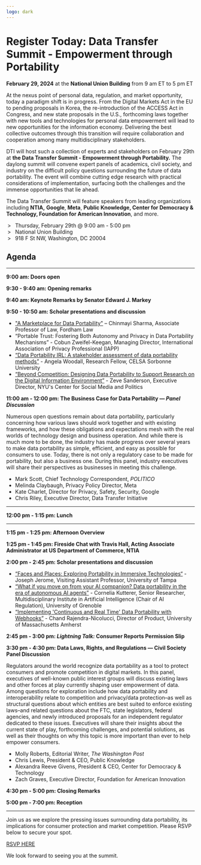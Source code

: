 ```yaml
---
logo: dark
---
```


# Register Today: Data Transfer Summit - Empowerment through Portability 

**February 29, 2024** at the **National Union Building** from 9 am ET to 5 pm ET

At the nexus point of personal data, regulation, and market opportunity, today a paradigm shift is in progress. From the Digital Markets Act in the EU to pending proposals in Korea, the re-introduction of the ACCESS Act in Congress, and new state proposals in the U.S., forthcoming laws together with new tools and technologies for personal data empowerment will lead to new opportunities for the information economy. Delivering the best collective outcomes through this transition will require collaboration and cooperation among many multidisciplinary stakeholders.

DTI will host such a collection of experts and stakeholders on February 29th at **the Data Transfer Summit - Empowerment through Portability.** The daylong summit  will convene expert panels of academics, civil society, and industry on the difficult policy questions surrounding the future of data portability. The event will combine cutting edge research with practical considerations of implementation, surfacing both the challenges and the immense opportunities that lie ahead.

The Data Transfer Summit will feature speakers from leading organizations including **NTIA,** **Google**, **Meta**, **Public Knowledge, Center for Democracy & Technology, Foundation for American Innovation**, and more.

<ul style='list-style-type:">   ";'>
<li>Thursday, February 29th @ 9:00 am - 5:00 pm</li>
<li>National Union Building</li>
<li>918 F St NW, Washington, DC 20004</li>
</ul>

## Agenda
<hr/>


<p><strong class="list-heading">9:00 am: Doors open</strong></p>

<p><strong class="list-heading">9:30 - 9:40 am: Opening remarks</strong></p>

<p><strong class="list-heading">9:40 am: Keynote Remarks by Senator Edward J. Markey</strong></p>

<p><strong class="list-heading">9:50 - 10:50 am: Scholar presentations and discussion</strong></p>

* ["A Marketplace for Data Portability"](https://ssrn.com/abstract=4741065) – Chinmayi Sharma, Associate Professor of Law, Fordham Law
* “Portable Trust: Fostering Both Autonomy and Privacy in Data Portability Mechanisms” - Cobun Zweifel-Keegan, Managing Director, International Association of Privacy Professional (IAPP)
* [“Data Portability IRL: A stakeholder assessment of data portability methods”](https://papers.ssrn.com/sol3/papers.cfm?abstract_id=4738496) -  Angela Woodall, Research Fellow, CELSA Sorbonne University
* [“Beyond Competition: Designing Data Portability to Support Research on the Digital Information Environment”](https://dtinit.org/assets/SandersonDTI.pdf) - Zeve Sanderson, Executive Director, NYU's Center for Social Media and Politics

<p><strong class="list-heading">11:00 am - 12:00 pm: <b>The Business Case for Data Portability</b> &mdash; <i>Panel Discussion</i></strong>

Numerous open questions remain about data portability, particularly concerning how various laws should work together and with existing frameworks, and how these obligations and expectations mesh with the real worlds of technology design and business operation. And while there is much more to be done, the industry has made progress over several years to make data portability as simple, efficient, and easy as possible for consumers to use. Today, there is not only a regulatory case to be made for portability, but also a business one. During this panel, industry executives will share their perspectives as businesses in meeting this challenge. </p>

* Mark Scott, Chief Technology Correspondent, _POLITICO_
* Melinda Claybaugh, Privacy Policy Director, Meta
* Kate Charlet, Director for Privacy, Safety, Security, Google 
* Chris Riley, Executive Director, Data Transfer Initiative

<hr/>

<p><strong class="list-heading">12:00 pm - 1:15 pm: Lunch</strong></p>
<hr/>

<p><strong class="list-heading">1:15 pm - 1:25 pm: Afternoon Overview</strong></p>

<p><strong class="list-heading">1:25 pm - 1:45 pm: Fireside Chat with <b>Travis Hall</b>, Acting Associate Administrator at US Department of Commerce, NTIA</strong></p>

<p><strong class="list-heading">2:00 pm - 2:45 pm: Scholar presentations and discussion</strong></p>

* [“Faces and Places: Exploring Portability in Immersive Technologies“](https://papers.ssrn.com/abstract=4739199) - Joseph Jerome, Visiting Assistant Professor, University of Tampa
* [“What if you move on from your AI companion? Data portability in the era of autonomous AI agents”](https://ai-regulation.com/what-if-you-move-on-from-your-ai-companion-data-portability-rights-in-the-era-of-autonomous-ai-agents/) - Cornelia Kutterer, Senior Researcher, Multidisciplinary Institute in Artificial Intelligence (Chair of AI Regulation), University of Grenoble
* [“Implementing 'Continuous and Real Time' Data Portability with Webhooks”](https://papers.ssrn.com/sol3/papers.cfm?abstract_id=4665300) - Chand Rajendra-Nicolucci, Director of Product, University of Massachusetts Amherst

<p><strong class="list-heading">2:45 pm - 3:00 pm: <i>Lightning Talk:</i> <b>Consumer Reports Permission Slip</b></strong></p>

<p><strong class="list-heading">3:30 pm - 4:30 pm: <b>Data Laws, Rights, and Regulations</b> &mdash; Civil Society Panel Discussion</strong>

Regulators around the world recognize data portability as a tool to protect consumers and promote competition in digital markets. In this panel, executives of well-known public interest groups will discuss existing laws and other forces at play currently shaping user empowerment of data. Among questions for exploration include how data portability and interoperability relate to competition and privacy/data protection–as well as structural questions about which entities are best suited to enforce existing laws–and related questions about the FTC, state legislators, federal agencies, and newly introduced proposals for an independent regulator dedicated to these issues. Executives will share their insights about the current state of play, forthcoming challenges, and potential solutions, as well as their thoughts on why this topic is more important than ever to help empower consumers. </p>

* Molly Roberts, Editorial Writer, _The Washington Post_
* Chris Lewis, President & CEO, Public Knowledge
* Alexandra Reeve Givens, President & CEO, Center for Democracy & Technology 
* Zach Graves, Executive Director, Foundation for American Innovation 

<p><strong class="list-heading">4:30 pm - 5:00 pm: Closing Remarks</strong></p>

<p><strong class="list-heading">5:00 pm - 7:00 pm: Reception</strong></p>

<hr/>
Join us as we explore the pressing issues surrounding data portability, its implications for consumer protection and market competition. Please RSVP below to secure your spot.

[RSVP HERE](https://dtinit.org/docs/feb29summit.html) 

We look forward to seeing you at the summit.
